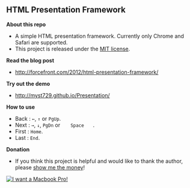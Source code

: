 HTML Presentation Framework
---------------------------

**About this repo**

+ A simple HTML presentation framework. Currently only Chrome and Safari are supported.
+ This project is released under the [MIT license](http://opensource.org/licenses/MIT).


**Read the blog post**

+ http://forcefront.com/2012/html-presentation-framework/


**Try out the demo**

+ http://myst729.github.io/Presentation/


**How to use**

+ Back  : `←`, `↑` or `PgUp`.
+ Next  : `→`, `↓`, `PgDn` or `　　Space　　`.
+ First : `Home`.
+ Last  : `End`.


**Donation**

+ If you think this project is helpful and would like to thank the author, please [show me the money](http://www.urbandictionary.com/define.php?term=show+me+the+money)!

[![I want a Macbook Pro!](https://img.alipay.com/sys/personalprod/style/mc/btn-index.png)](https://me.alipay.com/myst)
